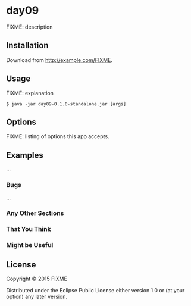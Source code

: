 # day09

FIXME: description

## Installation

Download from http://example.com/FIXME.

## Usage

FIXME: explanation

    $ java -jar day09-0.1.0-standalone.jar [args]

## Options

FIXME: listing of options this app accepts.

## Examples

...

### Bugs

...

### Any Other Sections
### That You Think
### Might be Useful

## License

Copyright © 2015 FIXME

Distributed under the Eclipse Public License either version 1.0 or (at
your option) any later version.
